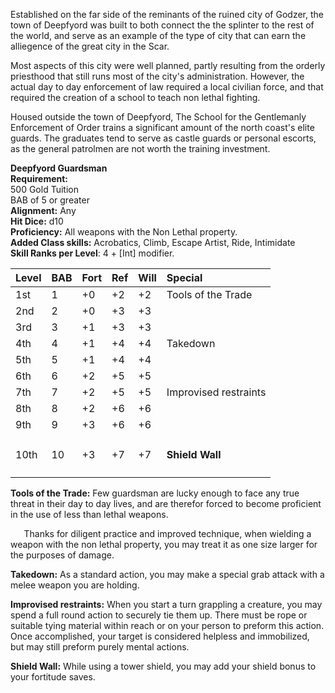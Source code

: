 Established on the far side of the reminants of the ruined city of Godzer, the town of Deepfyord was built to both connect the the splinter to the rest of the world, and serve as an example of the type of city that can earn the alliegence of the great city in the Scar.

Most aspects of this city were well planned, partly resulting from the orderly priesthood that still runs most of the city's administration.  However, the actual day to day enforcement of law required a local civilian force, and that required the creation of a school to teach non lethal fighting.

Housed outside the town of Deepfyord, The School for the Gentlemanly Enforcement of Order trains a significant amount of the north coast's elite guards.  The graduates tend to serve as castle guards or personal escorts, as the general patrolmen are not worth the training investment.

**Deepfyord Guardsman**  
**Requirement:**  
500 Gold Tuition  
BAB of 5 or greater  
**Alignment:**  Any  
**Hit Dice:** d10  
**Proficiency:** All weapons with the Non Lethal property.  
**Added Class skills:**   Acrobatics, Climb, Escape Artist, Ride, Intimidate  
**Skill Ranks per Level**: 4 + [Int] modifier.  

|**Level**|**BAB**|**Fort**|**Ref**|**Will**|**Special**|
| :- | :- | :- | :- | :- | :- |
|1st|1|+0|+2|+2|Tools of the Trade|
|2nd|2|+0|+3|+3||
|3rd|3|+1|+3|+3||
|4th|4|+1|+4|+4|Takedown|
|5th|5|+1|+4|+4||
|6th|6|+2|+5|+5||
|7th|7|+2|+5|+5|Improvised restraints|
|8th|8|+2|+6|+6||
|9th|9|+3|+6|+6||
|10th|10|+3|+7|+7|<h4>Shield Wall</h4>|


**Tools of the Trade:**  Few guardsman are lucky enough to face any true threat in their day to day lives, and are therefor forced to become proficient in the use of less than lethal weapons.

`	`Thanks for diligent practice and improved technique, when wielding a weapon with the non lethal property, you may treat it as one size larger for the purposes of damage.

**Takedown:** As a standard action, you may make a special grab attack with a melee weapon you are holding.

**Improvised restraints:**  When you start a turn grappling a creature, you may spend a full round action to securely tie them up.   There must be rope or suitable tying material within reach or on your person to preform this action.   Once accomplished, your target is considered helpless and immobilized, but may still preform purely mental actions.

**Shield Wall:**  While using a tower shield, you may add your shield bonus to your fortitude saves.
